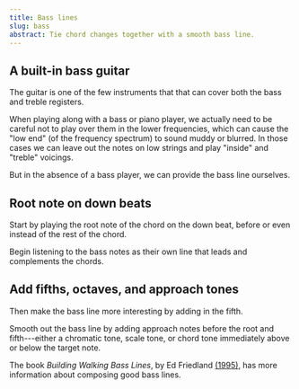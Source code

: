 ```yaml
---
title: Bass lines
slug: bass
abstract: Tie chord changes together with a smooth bass line.
---
```


## A built-in bass guitar

The guitar is one of the few instruments that that can cover both the bass and treble registers.

When playing along with a bass or piano player,
we actually need to be careful not to play over them in the lower frequencies,
which can cause the "low end" (of the frequency spectrum) to sound muddy or blurred.
In those cases we
can leave out the notes on low strings and play "inside" and "treble" voicings.

But in the absence of a bass player,
we can provide the bass line ourselves.

## Root note on down beats 

Start by playing the root note of the chord on the down beat,
before or even instead of the rest of the chord.

Begin listening to the bass notes as their own line that leads and complements the chords.

## Add fifths, octaves, and approach tones 

Then make the bass line more interesting by adding in the fifth. 

Smooth out the bass line by adding approach notes before the root and fifth---either 
a chromatic tone, scale tone, or chord tone immediately above or below the target note.

The book *Building Walking Bass Lines*, 
by Ed Friedland [(1995)](references.html#friedland-1995),
has more information about composing good bass lines.

